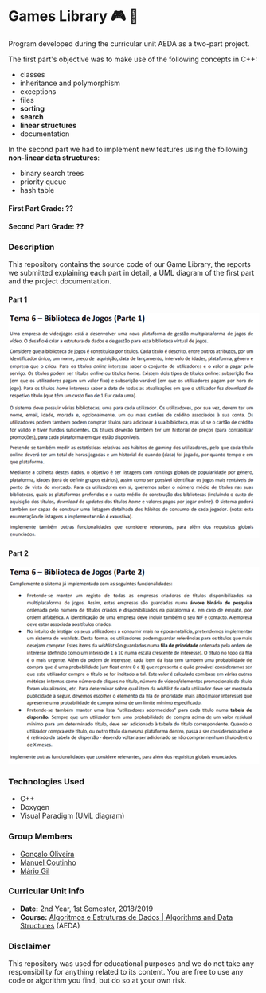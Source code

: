 # Games Library :video_game:  :file_folder:

Program developed during the curricular unit AEDA as a two-part project.

The first part's objective was to make use of the following concepts in C++: 
* classes
* inheritance and polymorphism
* exceptions
* files
* **sorting**
* **search**
* **linear structures**
* documentation

In the second part we had to implement new features using the following **non-linear data structures**:
* binary search trees
* priority queue
* hash table

#### **First Part Grade: ??**
#### **Second Part Grade: ??**

### Description
This repository contains the source code of our Game Library, the reports we submitted explaining each part in detail, a UML diagram of the first part and the project documentation.

#### Part 1
![Part 1](https://github.com/GambuzX/Games_Library/raw/master/img/games_library_specification_1.png "Part 1")

#### Part 2
![Part 2](https://github.com/GambuzX/Games_Library/raw/master/img/games_library_specification_2.png "Part 2")


### Technologies Used
* C++
* Doxygen
* Visual Paradigm (UML diagram)

### Group Members
* [Gonçalo Oliveira](https://github.com/Goncalo101 "Goncalo101")
* [Manuel Coutinho](https://github.com/ManelCoutinho "ManelCoutinho")
* [Mário Gil](https://github.com/GambuzX "GambuzX")

### Curricular Unit Info
* **Date:** 2nd Year, 1st Semester, 2018/2019
* **Course:** [Algoritmos e Estruturas de Dados | Algorithms and Data Structures](https://sigarra.up.pt/feup/en/UCURR_GERAL.FICHA_UC_VIEW?pv_ocorrencia_id=419991 "AEDA") (AEDA)

### Disclaimer
This repository was used for educational purposes and we do not take any responsibility for anything related to its content. You are free to use any code or algorithm you find, but do so at your own risk.
